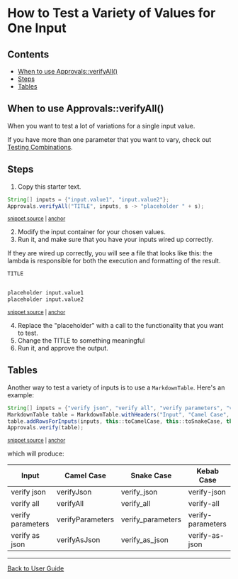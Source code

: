 <a id="top"></a>

# How to Test a Variety of Values for One Input

<!-- toc -->
## Contents

  * [When to use Approvals::verifyAll()](#when-to-use-approvalsverifyall)
  * [Steps](#steps)
  * [Tables](#tables)<!-- endToc -->

## When to use Approvals::verifyAll()

When you want to test a lot of variations for a single input value.

If you have more than one parameter that you want to vary, check out [Testing Combinations](TestCombinations.md#top).

## Steps

1. Copy this starter text.

<!-- snippet: VerifyAllStartingPoint -->
<a id='snippet-verifyallstartingpoint'></a>
```java
String[] inputs = {"input.value1", "input.value2"};
Approvals.verifyAll("TITLE", inputs, s -> "placeholder " + s);
```
<sup><a href='/approvaltests-tests/src/test/java/org/approvaltests/ApprovalsTest.java#L44-L47' title='Snippet source file'>snippet source</a> | <a href='#snippet-verifyallstartingpoint' title='Start of snippet'>anchor</a></sup>
<!-- endSnippet -->

2. Modify the input container for your chosen values.
3. Run it, and make sure that you have your inputs wired up correctly.

If they are wired up correctly, you will see a file that looks like this: the lambda is responsible for both the execution and formatting of the result.

<!-- snippet: ApprovalsTest.verifyAllTemplate.approved.txt -->
<a id='snippet-ApprovalsTest.verifyAllTemplate.approved.txt'></a>
```txt
TITLE


placeholder input.value1
placeholder input.value2
```
<sup><a href='/approvaltests-tests/src/test/java/org/approvaltests/ApprovalsTest.verifyAllTemplate.approved.txt#L1-L5' title='Snippet source file'>snippet source</a> | <a href='#snippet-ApprovalsTest.verifyAllTemplate.approved.txt' title='Start of snippet'>anchor</a></sup>
<!-- endSnippet -->

4. Replace the "placeholder" with a call to the functionality that you want to test.
5. Change the TITLE to something meaningful
6. Run it, and approve the output.


## Tables

Another way to test a variety of inputs is to use a `MarkdownTable`.
Here's an example:

<!-- snippet: markdown_table_example -->
<a id='snippet-markdown_table_example'></a>
```java
String[] inputs = {"verify json", "verify all", "verify parameters", "verify as json"};
MarkdownTable table = MarkdownTable.withHeaders("Input", "Camel Case", "Snake Case", "Kebab Case");
table.addRowsForInputs(inputs, this::toCamelCase, this::toSnakeCase, this::toKebabCase);
Approvals.verify(table);
```
<sup><a href='/approvaltests-tests/src/test/java/org/approvaltests/TableTest.java#L19-L24' title='Snippet source file'>snippet source</a> | <a href='#snippet-markdown_table_example' title='Start of snippet'>anchor</a></sup>
<!-- endSnippet -->

which will produce:

<!-- include: TableTest.differentCases.approved.md -->
| Input | Camel Case | Snake Case | Kebab Case |
| --- | --- | --- | --- |
| verify json | verifyJson | verify_json | verify-json |
| verify all | verifyAll | verify_all | verify-all |
| verify parameters | verifyParameters | verify_parameters | verify-parameters |
| verify as json | verifyAsJson | verify_as_json | verify-as-json |
<!-- endInclude -->


---

[Back to User Guide](/doc/README.md#top)

